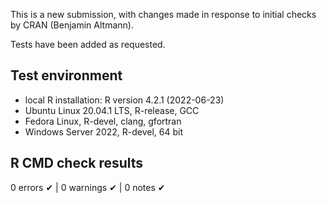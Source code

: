 This is a new submission, with changes made in response to initial checks by CRAN (Benjamin Altmann).

Tests have been added as requested. 

## Test environment

* local R installation: R version 4.2.1 (2022-06-23)
* Ubuntu Linux 20.04.1 LTS, R-release, GCC
* Fedora Linux, R-devel, clang, gfortran
* Windows Server 2022, R-devel, 64 bit

## R CMD check results

0 errors ✔ | 0 warnings ✔ | 0 notes ✔

